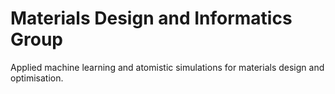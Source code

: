 # Materials Design and Informatics Group

Applied machine learning and atomistic simulations for materials design and optimisation.
